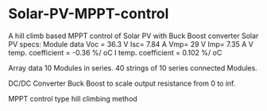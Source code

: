 # Solar-PV-MPPT-control
A hill climb based MPPT control of Solar PV with Buck Boost converter
Solar PV specs:
Module data
Voc = 36.3 V
Isc= 7.84 A
Vmp= 29 V
Imp= 7.35 A
V temp. coefficient = -0.36 %/ oC
I temp. coefficient = 0.102 %/ oC

Array data
10 Modules in series.
40 strings of 10 series connected Modules.

DC/DC Converter
Buck Boost to scale output resistance from 0 to inf.

MPPT control type
hill climbing method

